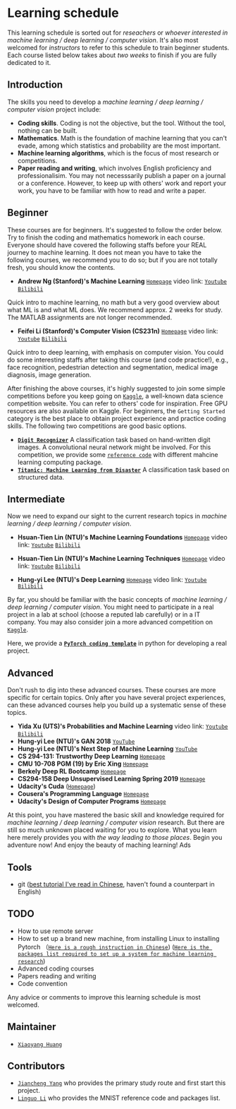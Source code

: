 # Learning schedule

This learning schedule is sorted out for *reseachers* or *whoever interested in machine learning / deep learning / computer vision*. It's also most welcomed for *instructors* to refer to this schedule to train beginner students. Each course listed below takes about *two weeks* to finish if you are fully dedicated to it. 

## Introduction

The skills you need to develop a *machine learning / deep learning / computer vision* project include: 

* **Coding skills**. Coding is not the objective, but the tool. Without the tool, nothing can be built.
* **Mathematics**. Math is the foundation of machine learning that you can't evade, among which statistics and probability are the most important.
* **Machine learning algorithms**, which is the focus of most research or competitions.
* **Paper reading and writing**, which involves English proficiency and professionalisim. You may not necesssarily publish a paper on a journal or a conference. However, to keep up with others' work and report your work, you have to be familiar with how to read and write a paper.


## Beginner

These courses are for beginners. It's suggested to follow the order below. Try to finish the coding and mathematics homework in each course. Everyone should have covered the following staffs before your REAL journey to machine learning. It does not mean you have to take the following courses, we recommend you to do so; but if you are not totally fresh, you should know the contents.

* **Andrew Ng (Stanford)'s Machine Learning** [`Homepage`](https://www.coursera.org/learn/machine-learning) video link: [`Youtube`](https://www.youtube.com/watch?v=PPLop4L2eGk&list=PLLssT5z_DsK-h9vYZkQkYNWcItqhlRJLN) [`Bilibili`](https://www.bilibili.com/video/av9912938?from=search&seid=15017482190596014618)

Quick intro to machine learning, no math but a very good overview about what ML is and what ML does. We recommend approx. 2 weeks for study. The MATLAB assignments are not longer recommended.

* **Feifei Li (Stanford)'s Computer Vision (CS231n)** [`Homepage`](http://cs231n.stanford.edu/) video link: [`Youtube`](https://www.youtube.com/playlist?list=PL3FW7Lu3i5JvHM8ljYj-zLfQRF3EO8sYv
) [`Bilibili`](https://www.bilibili.com/video/av13260183?from=search&seid=14364502991437979266)

Quick intro to deep learning, with emphasis on computer vision. You could do some interesting staffs after taking this course (and code practice!), e.g., face recognition, pedestrian detection and segmentation, medical image diagnosis, image generation. 

After finishing the above courses, it's highly suggested to join some simple competitions before you keep going on [`Kaggle`](https://www.kaggle.com/), a well-known data science competition website. You can refer to others' code for inspiration. Free GPU resources are also available on Kaggle. For beginners, the `Getting Started` category is the best place to obtain project experience and practice coding skills. The following two competitions are good basic options. 

* [**`Digit Recognizer`**](https://www.kaggle.com/c/digit-recognizer) A classification task based on hand-written digit images. A convolutional neural network might be involved. For this competition, we provide some [`reference code`](https://github.com/LinguoLi/mnist_tutorial) with different mahcine learning computing package.
* [**`Titanic: Machine Learning from Disaster`**](https://www.kaggle.com/c/titanic) A classification task based on structured data.


## Intermediate

Now we need to expand our sight to the current research topics in *machine learning / deep learning / computer vision*. 


* **Hsuan-Tien Lin (NTU)'s Machine Learning Foundations** [`Homepage`](https://www.csie.ntu.edu.tw/~htlin/course/mlfound18fall/) video link: [`Youtube`](https://www.youtube.com/playlist?list=PLXVfgk9fNX2I7tB6oIINGBmW50rrmFTqf) [`Bilibili`](https://www.bilibili.com/video/av12463015?from=search&seid=2676600341812801404)
* **Hsuan-Tien Lin (NTU)'s Machine Learning Techniques** [`Homepage`](https://www.csie.ntu.edu.tw/~htlin/course/mltech18spring/) video link: [`Youtube`](https://www.youtube.com/playlist?list=PLXVfgk9fNX2IQOYPmqjqWsNUFl2kpk1U2) [`Bilibili`](https://www.bilibili.com/video/av12469267?from=search&seid=2676600341812801404)

* **Hung-yi Lee (NTU)'s Deep Learning** [`Homepage`](http://speech.ee.ntu.edu.tw/~tlkagk/courses.html) video link: [`Youtube`](https://www.youtube.com/playlist?list=PLJV_el3uVTsPMxPbjeX7PicgWbY7F8wW9) [`Bilibili`](https://www.bilibili.com/video/av9770302/)

By far, you should be familiar with the basic concepts of *machine learning / deep learning / computer vision*. You might need to participate in a real project in a lab at school (choose a reputed lab carefully) or in a IT company. You may also consider join a more advanced competition on [`Kaggle`](https://www.kaggle.com/). 

Here, we provide a [**`PyTorch coding template`**](https://github.com/seanywang0408/PyTorch-Template) in python for developing a real project. 

## Advanced

Don't rush to dig into these advanced courses. These courses are more specific for certain topics. Only after you have several project experiences, can these advanced courses help you build up a systematic sense of these topics.

* **Yida Xu (UTS)'s Probabilities and Machine Learning** video link: [`Youtube`](https://www.youtube.com/channel/UConITmGn5PFr0hxTI2tWD4Q/feed) [`Bilibili`](https://www.bilibili.com/video/av12802062)
* **Hung-yi Lee (NTU)'s GAN 2018** [`YouTube`](https://www.youtube.com/playlist?list=PLJV_el3uVTsMq6JEFPW35BCiOQTsoqwNw)
* **Hung-yi Lee (NTU)'s Next Step of Machine Learning** [`YouTube`](https://www.youtube.com/playlist?list=PLJV_el3uVTsOK_ZK5L0Iv_EQoL1JefRL4)
* **CS 294-131: Trustworthy Deep Learning** [`Homepage`](https://berkeley-deep-learning.github.io/cs294-131-s19/)
* **CMU 10-708 PGM (19) by Eric Xing** [`Homepage`](https://sailinglab.github.io/pgm-spring-2019/)
* **Berkely Deep RL Bootcamp** [`Homepage`](https://sites.google.com/view/deep-rl-bootcamp/lectures)
* **CS294-158 Deep Unsupervised Learning Spring 2019** [`Homepage`](https://sites.google.com/view/berkeley-cs294-158-sp19/home)
* **Udacity's Cuda** ([`Homepage`](https://classroom.udacity.com/courses/cs344))
* **Cousera's Programming Language** [`Homepage`](https://www.coursera.org/learn/programming-languages)
* **Udacity's Design of Computer Programs** [`Homepage`](https://classroom.udacity.com/courses/cs212/lessons/48688918/concepts/482769590923)

At this point, you have mastered the basic skill and knowledge required for *machine learning / deep learning / computer vision* research. But there are still so much unknown placed waiting for you to explore. What you learn here merely provides you with *the way leading to those places*. Begin you adventure now! And enjoy the beauty of maching learning!
Ads

## Tools
* git ([best tutorial I've read in Chinese](https://gitbook.tw/), haven't found a counterpart in English)

## TODO

* How to use remote server
* How to set up a brand new machine, from installing Linux to installing Pytorch （[`Here is a rough instruction in Chinese`](./简陋版装机指导.md)) ([`Here is the packages list required to set up a system for machine learning research`](./packages-for-a-ML-system-with-links))
* Advanced coding courses
* Papers reading and writing
* Code convention

Any advice or comments to improve this learning schedule is most welcomed.

## Maintainer
* [`Xiaoyang Huang`](https://github.com/seanywang0408)

## Contributors
* [`Jiancheng Yang`](https://github.com/duducheng) who provides the primary study route and first start this project.
* [`Linguo Li`](https://github.com/LinguoLi) who provides the MNIST reference code and packages list.


